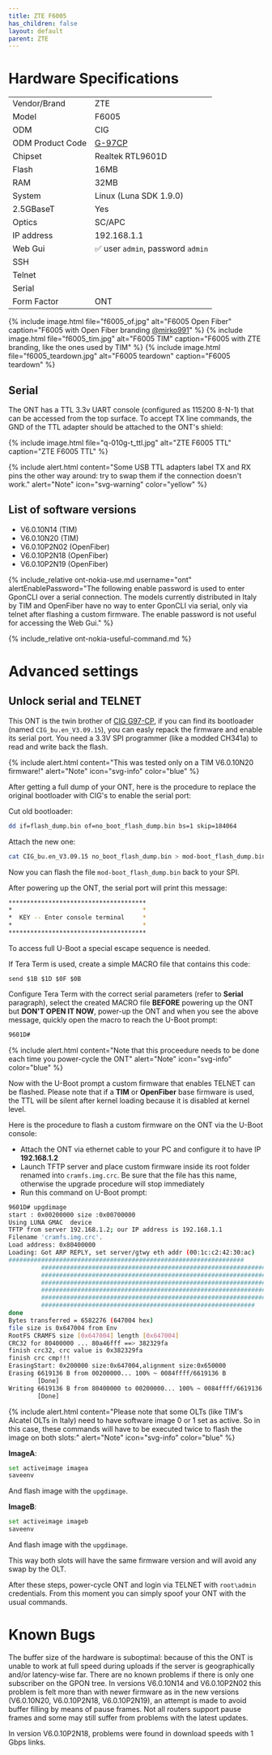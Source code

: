 ```yaml
---
title: ZTE F6005 
has_children: false
layout: default
parent: ZTE
---
```


# Hardware Specifications

|                  |                                   |
| ---------------- | --------------------------------- |
| Vendor/Brand     | ZTE                               |
| Model            | F6005                             |
| ODM              | CIG                               |
| ODM Product Code | [G-97CP](/ont-cig-g-97cp)         |
| Chipset          | Realtek RTL9601D                  |
| Flash            | 16MB                              |
| RAM              | 32MB                              |
| System           | Linux (Luna SDK 1.9.0)            |
| 2.5GBaseT        | Yes                               |
| Optics           | SC/APC                            |
| IP address       | 192.168.1.1                       |
| Web Gui          | ✅ user `admin`, password `admin` |
| SSH              |                                   |
| Telnet           |                                   |
| Serial           |                                   |
| Form Factor      | ONT                               |
 
{% include image.html file="f6005_of.jpg" alt="F6005 Open Fiber" caption="F6005 with Open Fiber branding <a href='https://forum.fibra.click/u/mirko991'>@mirko991</a>" %}
{% include image.html file="f6005_tim.jpg" alt="F6005 TIM" caption="F6005 with ZTE branding, like the ones used by TIM" %}
{% include image.html file="f6005_teardown.jpg" alt="F6005 teardown" caption="F6005 teardown" %}

## Serial

The ONT has a TTL 3.3v UART console (configured as 115200 8-N-1) that can be accessed from the top surface. To accept TX line commands, the GND of the TTL adapter should be attached to the ONT's shield:

{% include image.html file="q-010g-t_ttl.jpg"  alt="ZTE F6005 TTL" caption="ZTE F6005 TTL" %}

{% include alert.html content="Some USB TTL adapters label TX and RX pins the other way around: try to swap them if the connection doesn't work." alert="Note"  icon="svg-warning" color="yellow" %}

## List of software versions
- V6.0.10N14 (TIM)
- V6.0.10N20 (TIM)
- V6.0.10P2N02 (OpenFiber)
- V6.0.10P2N18 (OpenFiber)
- V6.0.10P2N19 (OpenFiber)

{% include_relative ont-nokia-use.md username="ont" alertEnablePassword="The following enable password is used to enter GponCLI over a serial connection. The models currently distributed in Italy by TIM and OpenFiber have no way to enter GponCLI via serial, only via telnet after flashing a custom firmware. The enable password is not useful for accessing the Web Gui." %}

{% include_relative ont-nokia-useful-command.md %}

# Advanced settings
## Unlock serial and TELNET

This ONT is the twin brother of [CIG G97-CP](/ont-cig-g-97cp), if you can find its bootloader (named `CIG_bu.en_V3.09.15`), you can easly repack the firmware and enable its serial port. 
You need a 3.3V SPI programmer (like a modded CH341a) to read and write back the flash.

{% include alert.html content="This was tested only on a TIM V6.0.10N20 firmware!" alert="Note" icon="svg-info" color="blue" %}

After getting a full dump of your ONT, here is the procedure to replace the original bootloader with CIG's to enable the serial port:

Cut old bootloader:
```sh
dd if=flash_dump.bin of=no_boot_flash_dump.bin bs=1 skip=184064
```

Attach the new one:
```sh
cat CIG_bu.en_V3.09.15 no_boot_flash_dump.bin > mod-boot_flash_dump.bin
```

Now you can flash the file `mod-boot_flash_dump.bin` back to your SPI. 

After powering up the ONT, the serial port will print this message:

```sh
**************************************
*                                    *
*  KEY -- Enter console terminal     *
*                                    *
**************************************
```

To access full U-Boot a special escape sequence is needed. 

If Tera Term is used, create a simple MACRO file that contains this code:

`send $1B $1D $0F $0B`

Configure Tera Term with the correct serial parameters (refer to **Serial** paragraph), select the created MACRO file **BEFORE** powering up the ONT but **DON'T OPEN IT NOW**, power-up the ONT and when you see the above message, quickly open the macro to reach the U-Boot prompt:

```sh
9601D#
```

{% include alert.html content="Note that this proceedure needs to be done each time you power-cycle the ONT" alert="Note" icon="svg-info" color="blue" %}

Now with the U-Boot prompt a custom firmware that enables TELNET can be flashed. 
Please note that if a **TIM** or **OpenFiber** base firmware is used, the TTL will be silent after kernel loading because it is disabled at kernel level.

Here is the procedure to flash a custom firmware on the ONT via the U-Boot console:

- Attach the ONT via ethernet cable to your PC and configure it to have IP **192.168.1.2**
- Launch TFTP server and place custom firmware inside its root folder renamed into `cramfs.img.crc`. Be sure that the file has this name, otherwise the upgrade procedure will stop immediately
- Run this command on U-Boot prompt:

```sh
9601D# upgdimage
start : 0x00200000 size :0x00700000
Using LUNA GMAC  device
TFTP from server 192.168.1.2; our IP address is 192.168.1.1
Filename 'cramfs.img.crc'.
Load address: 0x80400000
Loading: Got ARP REPLY, set server/gtwy eth addr (00:1c:c2:42:30:ac)
#################################################################
         #################################################################
         #################################################################
         #################################################################
         #################################################################
         #################################################################
         ###########################################################
done
Bytes transferred = 6582276 (647004 hex)
file size is 0x647004 from Env
RootFS CRAMFS size [0x647004] length [0x647004]
CRC32 for 80400000 ... 80a46fff ==> 382329fa
finish crc32, crc value is 0x382329fa
finish crc cmp!!!
ErasingStart: 0x200000 size:0x647004,alignment size:0x650000
Erasing 6619136 B from 00200000... 100% ~ 0084ffff/6619136 B
        [Done]
Writing 6619136 B from 80400000 to 00200000... 100% ~ 0084ffff/6619136 B
        [Done]
```

{% include alert.html content="Please note that some OLTs (like TIM's Alcatel OLTs in Italy) need to have software image 0 or 1 set as active. So in this case, these commands will have to be executed twice to flash the image on both slots:" alert="Note" icon="svg-info" color="blue" %}


**ImageA**:

```sh
set activeimage imagea
saveenv
``` 

And flash image with the `upgdimage`.

**ImageB**:

```sh
set activeimage imageb
saveenv
``` 

And flash image with the `upgdimage`.

This way both slots will have the same firmware version and will avoid any swap by the OLT.

After these steps, power-cycle ONT and login via TELNET with `root\admin` credentials. From this moment you can simply spoof your ONT with the usual commands.


# Known Bugs

The buffer size of the hardware is suboptimal: because of this the ONT is unable to work at full speed during uploads if the server is geographically and/or latency-wise far. There are no known problems if there is only one subscriber on the GPON tree. 
In versions V6.0.10N14 and V6.0.10P2N02 this problem is felt more than with newer firmware as in the new versions (V6.0.10N20, V6.0.10P2N18, V6.0.10P2N19), an attempt is made to avoid buffer filling by means of pause frames. Not all routers support pause frames and some may still suffer from problems with the latest updates.

In version V6.0.10P2N18, problems were found in download speeds with 1 Gbps links.

